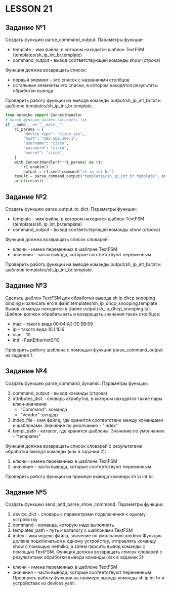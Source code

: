 # LESSON 21

## Задание №1

Создать функцию parse_command_output. Параметры функции:
* template - имя файла, в котором находится шаблон TextFSM (templates/sh_ip_int_br.template)
* command_output - вывод соответствующей команды show (строка)
	
Функция должна возвращать список:
* первый элемент - это список с названиями столбцов
* остальные элементы это списки, в котором находятся результаты обработки вывода

Проверить работу функции на выводе команды output/sh_ip_int_br.txt и шаблоне templates/sh_ip_int_br.template.


```python
from netmiko import ConnectHandler
# вызов функции должен выглядеть так
if __name__ == "__main__":
	r1_params = {
		"device_type": "cisco_ios",
		"host": "192.168.100.1",
		"username": "cisco",
		"password": "cisco",
		"secret": "cisco",
	}
	with ConnectHandler(**r1_params) as r1:
		r1.enable()
		output = r1.send_command("sh ip int br")
	result = parse_command_output("templates/sh_ip_int_br.template", output)
	print(result)
```

## Задание №2

Создать функцию parse_output_to_dict.
Параметры функции:
* template - имя файла, в котором находится шаблон TextFSM (templates/sh_ip_int_br.template)
* command_output - вывод соответствующей команды show (строка)

Функция должна возвращать список словарей:
* ключи - имена переменных в шаблоне TextFSM
* значения - части вывода, которые соответствуют переменным

Проверить работу функции на выводе команды output/sh_ip_int_br.txt и шаблоне templates/sh_ip_int_br.template.

## Задание №3

Сделать шаблон TextFSM для обработки вывода sh ip dhcp snooping binding и записать его в файл templates/sh_ip_dhcp_snooping.template
Вывод команды находится в файле output/sh_ip_dhcp_snooping.txt.
Шаблон должен обрабатывать и возвращать значения таких столбцов:
* mac - такого вида 00:04:A3:3E:5B:69
* ip - такого вида 10.1.10.6
* vlan - 10
* intf - FastEthernet0/10

Проверить работу шаблона с помощью функции parse_command_output из задания 1.

## Задание №4

Создать функцию parse_command_dynamic.
Параметры функции:
1. command_output - вывод команды (строка)
2. attributes_dict - словарь атрибутов, в котором находятся такие пары ключ-значение:
	- "Command": команда
	- "Vendor": вендор
3. index_file - имя файла, где хранится соответствие между командами и шаблонами. Значение по умолчанию - "index"
4. templ_path - каталог, где хранятся шаблоны. Значение по умолчанию - "templates"

Функция должна возвращать список словарей с результатами обработки вывода команды (как в задании 2):
1. ключи - имена переменных в шаблоне TextFSM
2. значения - части вывода, которые соответствуют переменным

Проверить работу функции на примере вывода команды sh ip int br.

## Задание №5

Создать функцию send_and_parse_show_command. Параметры функции:
1. device_dict - словарь с параметрами подключения к одному устройству
2. command - команда, которую надо выполнить
3. templates_path - путь к каталогу с шаблонами TextFSM
4. index - имя индекс файла, значение по умолчанию «index»
Функция должна подключаться к одному устройству, отправлять команду show с помощью netmiko, а затем парсить вывод команды с помощью TextFSM.
Функция должна возвращать список словарей с результатами обработки вывода команды (как в задании 2):
- ключи - имена переменных в шаблоне TextFSM
- значения - части вывода, которые соответствуют переменным
Проверить работу функции на примере вывода команды sh ip int br и устройствах из devices.yaml.
